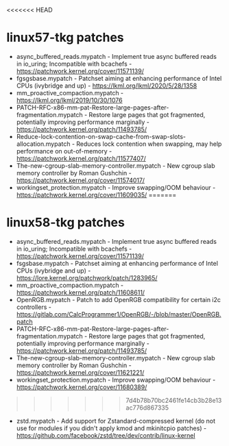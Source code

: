 <<<<<<< HEAD
# linux57-tkg patches

- async_buffered_reads.mypatch - Implement true async buffered reads in io_uring; Incompatible with bcachefs - https://patchwork.kernel.org/cover/11571139/
- fgsgsbase.mypatch - Patchset aiming at enhancing performance of Intel CPUs (ivybridge and up) - https://lkml.org/lkml/2020/5/28/1358
- mm_proactive_compaction.mypatch - https://lkml.org/lkml/2019/10/30/1076
- PATCH-RFC-x86-mm-pat-Restore-large-pages-after-fragmentation.mypatch - Restore large pages that got fragmented, potentially improving performance marginally - https://patchwork.kernel.org/patch/11493785/
- Reduce-lock-contention-on-swap-cache-from-swap-slots-allocation.mypatch - Reduces lock contention when swapping, may help performance on out-of-memory - https://patchwork.kernel.org/patch/11577407/
- The-new-cgroup-slab-memory-controller.mypatch - New cgroup slab memory controller by Roman Gushchin - https://patchwork.kernel.org/cover/11574017/
- workingset_protection.mypatch - Improve swapping/OOM behaviour - https://patchwork.kernel.org/cover/11609035/
=======
# linux58-tkg patches

- async_buffered_reads.mypatch - Implement true async buffered reads in io_uring; Incompatible with bcachefs - https://patchwork.kernel.org/cover/11571139/
- fsgsbase.mypatch - Patchset aiming at enhancing performance of Intel CPUs (ivybridge and up) - https://lore.kernel.org/patchwork/patch/1283965/
- mm_proactive_compaction.mypatch - https://patchwork.kernel.org/patch/11608611/
- OpenRGB.mypatch - Patch to add OpenRGB compatibility for certain i2c controllers - https://gitlab.com/CalcProgrammer1/OpenRGB/-/blob/master/OpenRGB.patch
- PATCH-RFC-x86-mm-pat-Restore-large-pages-after-fragmentation.mypatch - Restore large pages that got fragmented, potentially improving performance marginally - https://patchwork.kernel.org/patch/11493785/
- The-new-cgroup-slab-memory-controller.mypatch - New cgroup slab memory controller by Roman Gushchin - https://patchwork.kernel.org/cover/11621221/
- workingset_protection.mypatch - Improve swapping/OOM behaviour - https://patchwork.kernel.org/cover/11680389/
>>>>>>> 7d4b78b70bc2461fe14cb3b28e13ac776d867335
- zstd.mypatch - Add support for Zstandard-compressed kernel (do not use for modules if you didn't apply kmod and mkinitcpio patches) - https://github.com/facebook/zstd/tree/dev/contrib/linux-kernel
